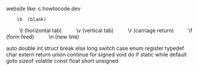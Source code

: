 website like: c.howtocode.dev

        \b  (blank)
         \t   (horizontal tab)
         \v   (vertical tab)
         \r   (carriage return)
         \f   (form feed)
         \n   (new line)



auto
double
int
struct
break
else
long
switch
case
enum
register 
typedef
char
extern
return
union
continue
for
signed
void
do
if
static 
while
default
goto
sizeof
volatile
const
float
short
unsigned